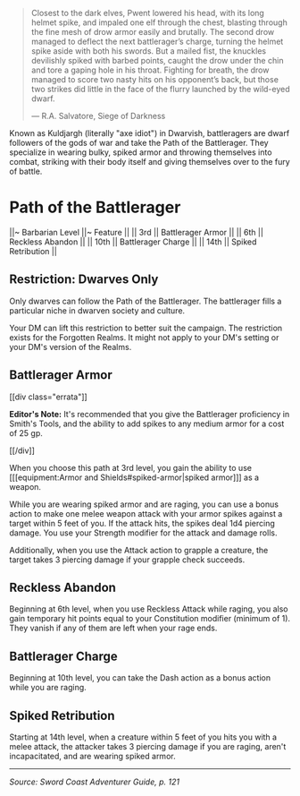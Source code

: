 > Closest to the dark elves, Pwent lowered his head, with its long helmet spike, and impaled one elf through the chest, blasting through the fine mesh of drow armor easily and brutally. The second drow managed to deflect the next battlerager’s charge, turning the helmet spike aside with both his swords. But a mailed fist, the knuckles devilishly spiked with barbed points, caught the drow under the chin and tore a gaping hole in his throat. Fighting for breath, the drow managed to score two nasty hits on his opponent’s back, but those two strikes did little in the face of the flurry launched by the wild-eyed dwarf.
> 
> — R.A. Salvatore, Siege of Darkness

Known as Kuldjargh (literally "axe idiot") in Dwarvish, battleragers are dwarf followers of the gods of war and take the Path of the Battlerager. They specialize in wearing bulky, spiked armor and throwing themselves into combat, striking with their body itself and giving themselves over to the fury of battle.

# Path of the Battlerager

||~ Barbarian Level ||~ Feature ||
|| 3rd || Battlerager Armor ||
|| 6th || Reckless Abandon ||
|| 10th || Battlerager Charge ||
|| 14th || Spiked Retribution ||

## Restriction: Dwarves Only

Only dwarves can follow the Path of the Battlerager. The battlerager fills a particular niche in dwarven society and culture.

Your DM can lift this restriction to better suit the campaign. The restriction exists for the Forgotten Realms. It might not apply to your DM's setting or your DM's version of the Realms.

## Battlerager Armor

[[div class="errata"]]

**Editor's Note:** It's recommended that you give the Battlerager proficiency in Smith's Tools, and the ability to add spikes to any medium armor for a cost of 25 gp.

[[/div]]

When you choose this path at 3rd level, you gain the ability to use [[[equipment:Armor and Shields#spiked-armor|spiked armor]]] as a weapon.

While you are wearing spiked armor and are raging, you can use a bonus action to make one melee weapon attack with your armor spikes against a target within 5 feet of you. If the attack hits, the spikes deal 1d4 piercing damage. You use your Strength modifier for the attack and damage rolls.

Additionally, when you use the Attack action to grapple a creature, the target takes 3 piercing damage if your grapple check succeeds.

## Reckless Abandon

Beginning at 6th level, when you use Reckless Attack while raging, you also gain temporary hit points equal to your Constitution modifier (minimum of 1). They vanish if any of them are left when your rage ends.

## Battlerager Charge

Beginning at 10th level, you can take the Dash action as a bonus action while you are raging.

## Spiked Retribution

Starting at 14th level, when a creature within 5 feet of you hits you with a melee attack, the attacker takes 3 piercing damage if you are raging, aren't incapacitated, and are wearing spiked armor.

----

_Source: Sword Coast Adventurer Guide, p. 121_
